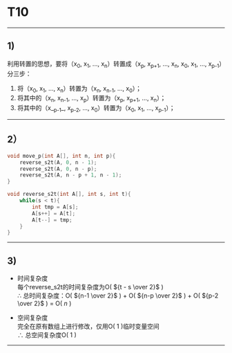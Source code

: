 # T10
***
## 1)
利用转置的思想，要将（x<sub>0</sub>, x<sub>1</sub>, ..., x<sub>n</sub>）转置成（x<sub>p</sub>, x<sub>p+1</sub>, ..., x<sub>n</sub>, x<sub>0</sub>, x<sub>1</sub>, ..., x<sub>p-1</sub>）分三步：  
1. 将（x<sub>0</sub>, x<sub>1</sub>, ..., x<sub>n</sub>）转置为（x<sub>n</sub>, x<sub>n-1</sub>, ..., x<sub>0</sub>）；
2. 将其中的（x<sub>n</sub>, x<sub>n-1</sub>, ..., x<sub>p</sub>）转置为（x<sub>p</sub>, x<sub>p+1</sub>, ..., x<sub>n</sub>）；
3. 将其中的（x_<sub>p-1</sub>_, x<sub>p-2</sub>, ..., x<sub>0</sub>）转置为（x<sub>0</sub>, x<sub>1</sub>, ..., x<sub>p-1</sub>）；
***
## 2）
```c++
void move_p(int A[], int n, int p){
    reverse_s2t(A, 0, n - 1);
    reverse_s2t(A, 0, n - p);
    reverse_s2t(A, n - p + 1, n - 1);
}

void reverse_s2t(int A[], int s, int t){
    while(s < t){
        int tmp = A[s];
        A[s++] = A[t];
        A[t--] = tmp;
    }
}
```
***
## 3)
* 时间复杂度  
    每个reverse_s2t的时间复杂度为O( ${t - s \over 2}$ )  
    $\therefore$ 总时间复杂度：O( ${n-1 \over 2}$ ) + O( ${n-p \over 2}$ ) + O( ${p-2 \over 2}$ ) = O( $n$ )  

* 空间复杂度  
    完全在原有数组上进行修改，仅用O( $1$ )临时变量空间  
    $\therefore$ 总空间复杂度O( $1$ )
    
***
